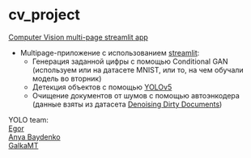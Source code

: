 # cv_project
[Computer Vision multi-page streamlit app](https://galkamt-cv-project-main-page-conditional-gan-qv7r8g.streamlit.app/)
- Multipage-приложение с использованием [streamlit](streamlit.io):
   - Генерация заданной цифры с помощью Conditional GAN (используем или на датасете MNIST, или то, на чем обучали модель во вторник)
   - Детекция объектов с помощью [YOLOv5](https://github.com/ultralytics/yolov5)<br>
   - Очищение документов от шумов с помощью автоэнкодера (данные взяты из датасета [Denoising Dirty Documents](https://www.kaggle.com/c/denoising-dirty-documents/data))<br>

YOLO team: <br>
[Egor](https://github.com/danchenkoEgor)<br>
[Anya Baydenko](https://github.com/sunny-annie)<br>
[GalkaMT](https://github.com/GalkaMT)<br>
